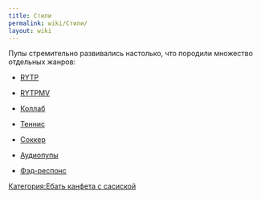 ```yaml
---
title: Стили
permalink: wiki/Стили/
layout: wiki
---
```


Пупы стремительно развивались настолько, что породили множество
отдельных жанров:

-   [RYTP](/wiki/RYTP "wikilink")

<!-- -->

-   [RYTPMV](/wiki/RYTPMV "wikilink")

<!-- -->

-   [Коллаб](Коллаб "wikilink")

<!-- -->

-   [Теннис](Теннис "wikilink")

<!-- -->

-   [Соккер](Соккер "wikilink")

<!-- -->

-   [Аудиопупы](Аудиопупы "wikilink")

<!-- -->

-   [Фэд-респонс](Фэд-респонс "wikilink")

[Категория:Ебать канфета с
сасиской](Категория:Ебать_канфета_с_сасиской "wikilink")
